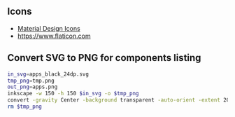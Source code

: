 
## Icons

- [Material Design Icons](https://fonts.google.com/icons?icon.query=API&icon.set=Material+Icons)
- https://www.flaticon.com

## Convert SVG to PNG for components listing

```bash
in_svg=apps_black_24dp.svg
tmp_png=tmp.png
out_png=apps.png
inkscape -w 150 -h 150 $in_svg -o $tmp_png
convert -gravity Center -background transparent -auto-orient -extent 208x150 $tmp_png $out_png
rm $tmp_png
```

